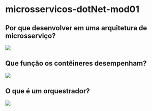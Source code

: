 # microsservicos-dotNet-mod01

## Por que desenvolver em uma arquitetura de microsserviço?

![](https://learn.microsoft.com/pt-br/training/modules/dotnet-microservices/media/microservice-approach.png)

## Que função os contêineres desempenham?

![](https://learn.microsoft.com/pt-br/training/modules/dotnet-microservices/media/multiple-containers-single-host.png)

## O que é um orquestrador?

![](https://learn.microsoft.com/pt-br/training/modules/dotnet-microservices/media/composed-docker-applications-cluster.png)
